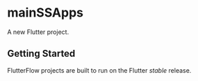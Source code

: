 # mainSSApps

A new Flutter project.

## Getting Started

FlutterFlow projects are built to run on the Flutter _stable_ release.
